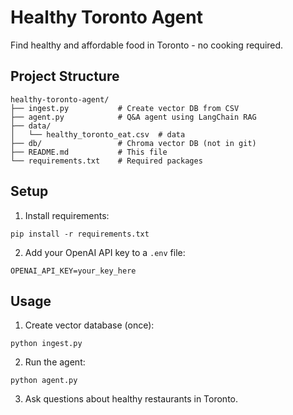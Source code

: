 # Healthy Toronto Agent

Find healthy and affordable food in Toronto - no cooking required.

## Project Structure
```
healthy-toronto-agent/
├── ingest.py           # Create vector DB from CSV
├── agent.py            # Q&A agent using LangChain RAG
├── data/
│   └── healthy_toronto_eat.csv  # data
├── db/                 # Chroma vector DB (not in git)
├── README.md           # This file
└── requirements.txt    # Required packages
```

## Setup

1. Install requirements:
```
pip install -r requirements.txt
```

2. Add your OpenAI API key to a `.env` file:
```
OPENAI_API_KEY=your_key_here
```

## Usage

1. Create vector database (once):
```
python ingest.py
```

2. Run the agent:
```
python agent.py
```

3. Ask questions about healthy restaurants in Toronto.
